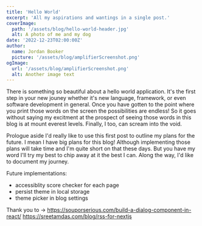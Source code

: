 ```yaml
---
title: 'Hello World'
excerpt: 'All my aspirations and wantings in a single post.'
coverImage:
  path: '/assets/blog/hello-world-header.jpg'
  alt: A photo of me and my dog
date: '2022-12-23T02:00:00Z'
author:
  name: Jordan Booker
  picture: '/assets/blog/amplifierScreenshot.png'
ogImage:
  url: '/assets/blog/amplifierScreenshot.png'
  alt: Another image text
---
```


There is something so beautiful about a hello world application. It's the first step in your new jouney whether it's new language, framework, or even software development in general. Once you have gotten to the point where you print those words on the screen the possibilities are endless! So it goes without saying my excitment at the prospect of seeing those words in this blog is at mount everest levels. Finally, I too, can scream into the void. 

Prologue aside I'd really like to use this first post to outline my plans for the future. I mean I have big plans for this blog! Although implementing those plans will take time and I'm quite short on that these days. But you have my word I'll try my best to chip away at it the best I can. Along the way, I'd like to document my journey. 

Future implementations: 
- accessiblity score checker for each page
- persist theme in local storage
- theme picker in blog settings

Thank you to -> 
https://souporserious.com/build-a-dialog-component-in-react/
https://sreetamdas.com/blog/rss-for-nextjs